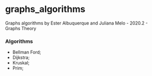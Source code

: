 # graphs_algorithms
Graphs algorithms by Ester Albuquerque and Juliana Melo - 2020.2 - Graphs Theory

### Algorithms
- Bellman Ford;
- Dijkstra;
- Kruskal;
- Prim;